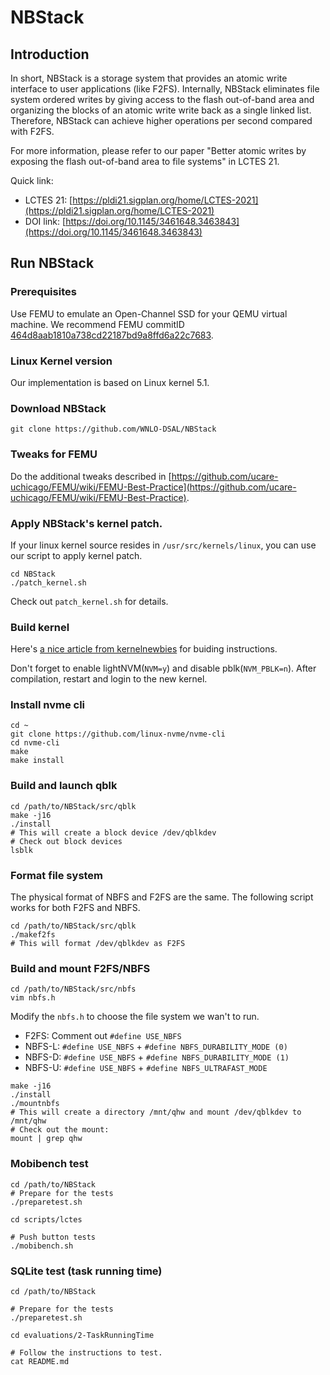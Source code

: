 # NBStack

## Introduction

In short, NBStack is a storage system that provides an atomic write interface to user applications (like F2FS).
Internally, NBStack eliminates file system ordered writes by giving access to the flash out-of-band area and organizing the blocks of an atomic write write back as a single linked list. Therefore, NBStack can achieve higher operations per second compared with F2FS.

For more information, please refer to our paper "Better atomic writes by exposing the flash out-of-band area to file systems" in LCTES 21.

Quick link:
* LCTES 21: [https://pldi21.sigplan.org/home/LCTES-2021](https://pldi21.sigplan.org/home/LCTES-2021)
* DOI link: [https://doi.org/10.1145/3461648.3463843](https://doi.org/10.1145/3461648.3463843)

## Run NBStack

### Prerequisites

Use FEMU to emulate an Open-Channel SSD for your QEMU virtual machine. We recommend FEMU commitID [464d8aab1810a738cd22187bd9a8ffd6a22c7683](https://github.com/ucare-uchicago/FEMU/commit/464d8aab1810a738cd22187bd9a8ffd6a22c7683).

### Linux Kernel version

Our implementation is based on Linux kernel 5.1.

### Download NBStack

```
git clone https://github.com/WNLO-DSAL/NBStack
```

### Tweaks for FEMU

Do the additional tweaks described in [https://github.com/ucare-uchicago/FEMU/wiki/FEMU-Best-Practice](https://github.com/ucare-uchicago/FEMU/wiki/FEMU-Best-Practice).

### Apply NBStack's kernel patch.

If your linux kernel source resides in `/usr/src/kernels/linux`, you can use our script to apply kernel patch.

```
cd NBStack
./patch_kernel.sh
```

Check out `patch_kernel.sh` for details.

### Build kernel

Here's [a nice article from kernelnewbies](https://kernelnewbies.org/KernelBuild) for buiding instructions.

Don't forget to enable lightNVM(`NVM=y`) and disable pblk(`NVM_PBLK=n`). After compilation, restart and login to the new kernel.

### Install nvme cli

```
cd ~
git clone https://github.com/linux-nvme/nvme-cli
cd nvme-cli
make
make install
```

### Build and launch qblk

```
cd /path/to/NBStack/src/qblk
make -j16
./install
# This will create a block device /dev/qblkdev
# Check out block devices
lsblk
```

### Format file system

The physical format of NBFS and F2FS are the same.
The following script works for both F2FS and NBFS.

```
cd /path/to/NBStack/src/qblk
./makef2fs
# This will format /dev/qblkdev as F2FS
```

### Build and mount F2FS/NBFS

```
cd /path/to/NBStack/src/nbfs
vim nbfs.h
```

Modify the `nbfs.h` to choose the file system we wan't to run.

* F2FS: Comment out `#define USE_NBFS`
* NBFS-L: `#define USE_NBFS` + `#define NBFS_DURABILITY_MODE (0)`
* NBFS-D: `#define USE_NBFS` + `#define NBFS_DURABILITY_MODE (1)`
* NBFS-U: `#define USE_NBFS` + `#define NBFS_ULTRAFAST_MODE`

```
make -j16
./install
./mountnbfs
# This will create a directory /mnt/qhw and mount /dev/qblkdev to /mnt/qhw
# Check out the mount:
mount | grep qhw
```

### Mobibench test

```
cd /path/to/NBStack
# Prepare for the tests
./preparetest.sh

cd scripts/lctes

# Push button tests
./mobibench.sh
```

### SQLite test (task running time)

```
cd /path/to/NBStack

# Prepare for the tests
./preparetest.sh

cd evaluations/2-TaskRunningTime

# Follow the instructions to test.
cat README.md
```



